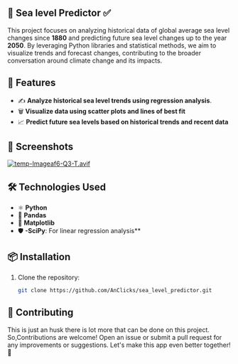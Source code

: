 ## 📝 Sea level Predictor ✅

This project focuses on analyzing historical data of global average sea level changes since **1880** and predicting future sea level changes up to the year **2050**. By leveraging Python libraries and statistical methods, we aim to visualize trends and forecast changes, contributing to the broader conversation around climate change and its impacts.


## 🌟 Features

- ✍️ **Analyze historical sea level trends using regression analysis**.  
- 🗑️ **Visualize data using scatter plots and lines of best fit**
- 📈 **Predict future sea levels based on historical trends and recent data**  


## 📸 Screenshots

[![temp-Imageaf6-Q3-T.avif](https://i.postimg.cc/prhyYDHJ/temp-Imageaf6-Q3-T.avif)](https://postimg.cc/ctWsdt6v)

## 🛠️ Technologies Used

- ⚛️ **Python**
- 🎨 **Pandas**
- 📜 **Matplotlib**
- 🛡️ **-SciPy**: For linear regression analysis**

## 📦 Installation

1. Clone the repository:
    ```bash
    git clone https://github.com/AnClicks/sea_level_predictor.git
    ```

## 🤝 Contributing

This is just an husk there is lot more that can be done on this project. So,Contributions are welcome! Open an issue or submit a pull request for any improvements or suggestions. Let's make this app even better together! 🌟
